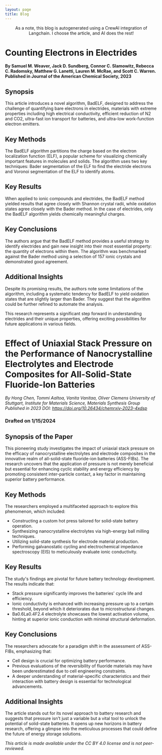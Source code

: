 ```yaml
---
layout: page
title: Blog
---
```

<p class="message" style="text-align:center;">As a note, this blog is autogenerated using a CrewAI integration of Langchain. I choose the article, and AI does the rest!</p>

# Counting Electrons in Electrides
**By Samuel M. Weaver, Jack D. Sundberg, Connor C. Slamowitz, Rebecca C. Radomsky, Matthew G. Lanetti, Lauren M. McRae, and Scott C. Warren. Published in Journal of the American Chemical Society, 2023**

## Synopsis
This article introduces a novel algorithm, BadELF, designed to address the challenge of quantifying bare electrons in electrides, materials with extreme properties including high electrical conductivity, efficient reduction of N2 and CO2, ultra-fast ion transport for batteries, and ultra-low work-function electron emitters.

## Key Methods
The BadELF algorithm partitions the charge based on the electron localization function (ELF), a popular scheme for visualizing chemically important features in molecules and solids. The algorithm uses two key techniques: Bader segmentation of the ELF to find the electride electrons and Voronoi segmentation of the ELF to identify atoms.

## Key Results
When applied to ionic compounds and electrides, the BadELF method yielded results that agree closely with Shannon crystal radii, while oxidation states agree closely with the Bader method. In the case of electrides, only the BadELF algorithm yields chemically meaningful charges.

## Key Conclusions
The authors argue that the BadELF method provides a useful strategy to identify electrides and gain new insight into their most essential property: the quantity of electrons within them. The algorithm was benchmarked against the Bader method using a selection of 157 ionic crystals and demonstrated good agreement.

## Additional Insights
Despite its promising results, the authors note some limitations of the algorithm, including a systematic tendency for BadELF to yield oxidation states that are slightly larger than Bader. They suggest that the algorithm could be further refined to automate the analysis.

This research represents a significant step forward in understanding electrides and their unique properties, offering exciting possibilities for future applications in various fields.

# Effect of Uniaxial Stack Pressure on the Performance of Nanocrystalline Electrolytes and Electrode Composites for All-Solid-State Fluoride-Ion Batteries

*By Hong Chen, Tommi Aaltoa, Vanita Vanitaa, Oliver Clemens*
*University of Stuttgart, Institute for Materials Science, Materials Synthesis Group*
*Published in 2023*
*DOI: https://doi.org/10.26434/chemrxiv-2023-4xdsp*

### Drafted on 1/15/2024
## Synopsis of the Paper
This pioneering study investigates the impact of uniaxial stack pressure on the efficacy of nanocrystalline electrolytes and electrode composites in the innovative realm of all-solid-state fluoride-ion batteries (ASS-FIBs). The research uncovers that the application of pressure is not merely beneficial but essential for enhancing cyclic stability and energy efficiency by promoting consistent inter-particle contact, a key factor in maintaining superior battery performance.

## Key Methods
The researchers employed a multifaceted approach to explore this phenomenon, which included:

- Constructing a custom hot press tailored for solid-state battery operation.
- Synthesizing nanocrystalline electrolytes via high-energy ball milling techniques.
- Utilizing solid-state synthesis for electrode material production.
- Performing galvanostatic cycling and electrochemical impedance spectroscopy (EIS) to meticulously evaluate ionic conductivity.

## Key Results
The study's findings are pivotal for future battery technology development. The results indicate that:

- Stack pressure significantly improves the batteries' cycle life and efficiency.
- Ionic conductivity is enhanced with increasing pressure up to a certain threshold, beyond which it deteriorates due to microstructural changes.
- Ba0.6La0.4F2.4 electrolyte showcases the lowest activation volume, hinting at superior ionic conduction with minimal structural deformation.

## Key Conclusions
The researchers advocate for a paradigm shift in the assessment of ASS-FIBs, emphasizing that:

- Cell design is crucial for optimizing battery performance.
- Previous evaluations of the reversibility of fluoride materials may have been underestimated due to cell engineering constraints.
- A deeper understanding of material-specific characteristics and their interaction with battery design is essential for technological advancements.

## Additional Insights
The article stands out for its novel approach to battery research and suggests that pressure isn't just a variable but a vital tool to unlock the potential of solid-state batteries. It opens up new horizons in battery research, offering a glimpse into the meticulous processes that could define the future of energy storage solutions.

*This article is made available under the CC BY 4.0 license and is not peer-reviewed.*
```
